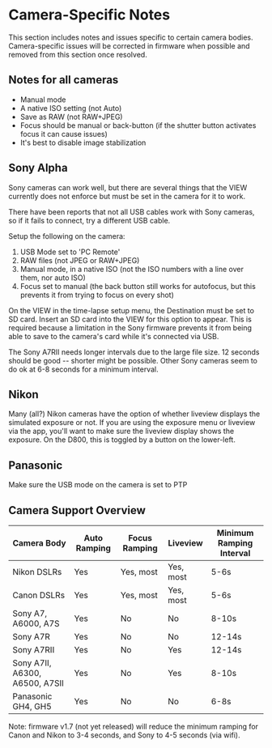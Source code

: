# Camera-Specific Notes

This section includes notes and issues specific to certain camera bodies.  Camera-specific issues will be corrected in firmware when possible and removed from this section once resolved.

## Notes for all cameras

* Manual mode
* A native ISO setting (not Auto)
* Save as RAW (not RAW+JPEG)
* Focus should be manual or back-button (if the shutter button activates focus it can cause issues)
* It's best to disable image stabilization

## Sony Alpha

Sony cameras can work well, but there are several things that the VIEW currently does not enforce but must be set in the camera for it to work.

There have been reports that not all USB cables work with Sony cameras, so if it fails to connect, try a different USB cable.

Setup the following on the camera:

1. USB Mode set to 'PC Remote'
2. RAW files (not JPEG or RAW+JPEG)
3. Manual mode, in a native ISO (not the ISO numbers with a line over them, nor auto ISO)
4. Focus set to manual (the back button still works for autofocus, but this prevents it from trying to focus on every shot)

On the VIEW in the time-lapse setup menu, the Destination must be set to SD card.  Insert an SD card into the VIEW for this option to appear.  This is required because a limitation in the Sony firmware prevents it from being able to save to the camera's card while it's connected via USB.

The Sony A7RII needs longer intervals due to the large file size.  12 seconds should be good -- shorter might be possible.  Other Sony cameras seem to do ok at 6-8 seconds for a minimum interval.

## Nikon

Many (all?) Nikon cameras have the option of whether liveview displays the simulated exposure or not.  If you are using the exposure menu or liveview via the app, you'll want to make sure the liveview display shows the exposure.  On the D800, this is toggled by a button on the lower-left.

## Panasonic

Make sure the USB mode on the camera is set to PTP

## Camera Support Overview

Camera Body | Auto Ramping | Focus Ramping | Liveview | Minimum Ramping Interval
------------|--------------|---------------|----------|----------------- 
Nikon DSLRs | Yes          | Yes, most     | Yes, most| 5-6s
Canon DSLRs | Yes          | Yes, most     | Yes, most| 5-6s
Sony A7, A6000, A7S | Yes   | No            | No       | 8-10s
Sony A7R    | Yes          | No            | No       | 12-14s
Sony A7RII  | Yes          | No            | Yes      | 12-14s
Sony A7II, A6300, A6500, A7SII | Yes   | No            | Yes       | 8-10s
Panasonic GH4, GH5 | Yes          | No     | No | 6-8s

Note: firmware v1.7 (not yet released) will reduce the minimum ramping for Canon and Nikon to 3-4 seconds, and Sony to 4-5 seconds (via wifi).